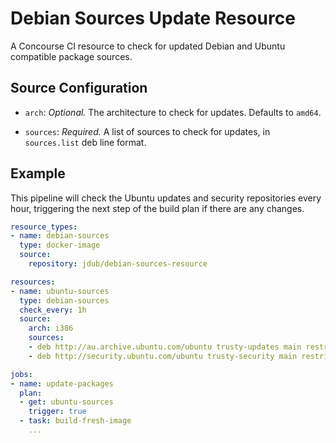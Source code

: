 # Debian Sources Update Resource

A Concourse CI resource to check for updated Debian and Ubuntu compatible package sources.

## Source Configuration

- `arch`: *Optional.* The architecture to check for updates. Defaults to `amd64`.

- `sources`: *Required.* A list of sources to check for updates, in `sources.list` deb line format.

## Example

This pipeline will check the Ubuntu updates and security repositories every hour, triggering the next step of the build plan if there are any changes.

```yaml
resource_types:
- name: debian-sources
  type: docker-image
  source:
    repository: jdub/debian-sources-resource

resources:
- name: ubuntu-sources
  type: debian-sources
  check_every: 1h
  source:
    arch: i386
    sources:
    - deb http://au.archive.ubuntu.com/ubuntu trusty-updates main restricted universe multiverse
    - deb http://security.ubuntu.com/ubuntu trusty-security main restricted universe multiverse

jobs:
- name: update-packages
  plan:
  - get: ubuntu-sources
    trigger: true
  - task: build-fresh-image
    ...
```
